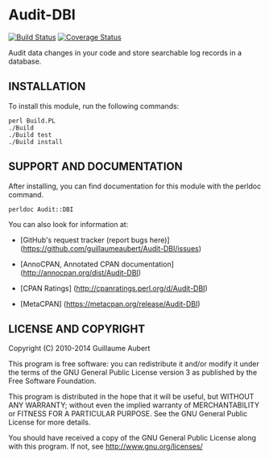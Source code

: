 Audit-DBI
========

[![Build Status](https://travis-ci.org/guillaumeaubert/Audit-DBI.png?branch=master)](https://travis-ci.org/guillaumeaubert/Audit-DBI)
[![Coverage Status](https://coveralls.io/repos/guillaumeaubert/Audit-DBI/badge.png?branch=master)](https://coveralls.io/r/guillaumeaubert/Audit-DBI?branch=master)

Audit data changes in your code and store searchable log records in a database.


INSTALLATION
------------

To install this module, run the following commands:

	perl Build.PL
	./Build
	./Build test
	./Build install


SUPPORT AND DOCUMENTATION
-------------------------

After installing, you can find documentation for this module with the
perldoc command.

	perldoc Audit::DBI


You can also look for information at:

 * [GitHub's request tracker (report bugs here)]
   (https://github.com/guillaumeaubert/Audit-DBI/issues)

 * [AnnoCPAN, Annotated CPAN documentation]
   (http://annocpan.org/dist/Audit-DBI)

 * [CPAN Ratings]
   (http://cpanratings.perl.org/d/Audit-DBI)

 * [MetaCPAN]
   (https://metacpan.org/release/Audit-DBI)


LICENSE AND COPYRIGHT
---------------------

Copyright (C) 2010-2014 Guillaume Aubert

This program is free software: you can redistribute it and/or modify it under
the terms of the GNU General Public License version 3 as published by the Free
Software Foundation.

This program is distributed in the hope that it will be useful, but WITHOUT ANY
WARRANTY; without even the implied warranty of MERCHANTABILITY or FITNESS FOR A
PARTICULAR PURPOSE. See the GNU General Public License for more details.

You should have received a copy of the GNU General Public License along with
this program. If not, see http://www.gnu.org/licenses/

